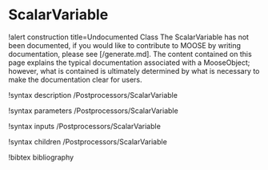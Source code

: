 <!-- MOOSE Documentation Stub: Remove this when content is added. -->

# ScalarVariable

!alert construction title=Undocumented Class
The ScalarVariable has not been documented, if you would like to contribute to MOOSE by
writing documentation, please see [/generate.md]. The content contained on this page explains
the typical documentation associated with a MooseObject; however, what is contained is ultimately
determined by what is necessary to make the documentation clear for users.

!syntax description /Postprocessors/ScalarVariable

!syntax parameters /Postprocessors/ScalarVariable

!syntax inputs /Postprocessors/ScalarVariable

!syntax children /Postprocessors/ScalarVariable

!bibtex bibliography
